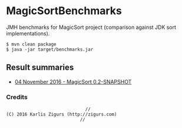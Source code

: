 # MagicSortBenchmarks

JMH benchmarks for MagicSort project (comparison against JDK sort implementations).

```
$ mvn clean package
$ java -jar target/benchmarks.jar
```

## Result summaries

* [04 November 2016 - MagicSort 0.2-SNAPSHOT](https://github.com/karliszigurs/MagicSortBenchmarks/blob/master/results/20161104-0.2-SNAPSHOT/summary.csv)

### Credits

```
                              //
(C) 2016 Karlis Zigurs (http://zigurs.com)
                            //
```
